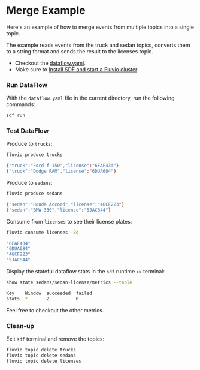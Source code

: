 # Merge Example

Here's an example of how to merge events from multiple topics into a single topic.

The example reads events from the truck and sedan topics, converts them to a string format and sends the result to the licenses topic.

* Checkout the [dataflow.yaml](./dataflow.yaml).
* Make sure to [Install SDF and start a Fluvio cluster].

### Run DataFlow

With the `dataflow.yaml` file in the current directory, run the following commands:

```bash
sdf run
```

### Test DataFlow

Produce to `trucks`:

```bash
fluvio produce trucks
```

```bash
{"truck":"Ford f-150","license":"6FAF434"}
{"truck":"Dodge RAM","license":"6DUA684"}
```

Produce to `sedans`:

```bash
fluvio produce sedans
```

```bash
{"sedan":"Honda Accord","license":"4GCF223"}
{"sedan":"BMW 330","license":"5JAC844"}
```

Consume from `licenses` to see their license plates:

```bash
fluvio consume licenses -Bd
```

```bash
"6FAF434"
"6DUA684"
"4GCF223"
"5JAC844"
```

Display the stateful dataflow stats in the `sdf` runtime `>>` terminal:

```bash
show state sedans/sedan-license/metrics --table
```

```bash
Key    Window  succeeded  failed 
stats  *       2          0    
```

Feel free to checkout the other metrics.


### Clean-up

Exit `sdf` terminal and remove the topics:

```bash
fluvio topic delete trucks
fluvio topic delete sedans
fluvio topic delete licenses
```

[Install SDF and start a Fluvio cluster]: /README.MD#prerequisites